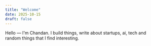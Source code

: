 ```yaml
---
title: "Welcome"
date: 2025-10-15
draft: false
---
```


Hello — I'm Chandan. I build things, write about startups, ai, tech and random things that I find interesting.

